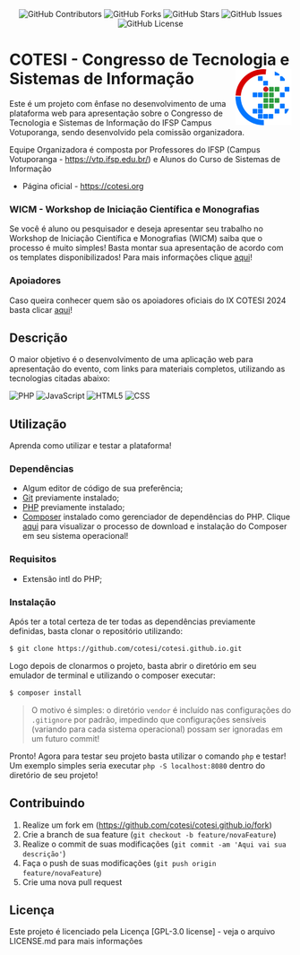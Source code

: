 <div align="center">
  <img alt="GitHub Contributors" src="https://img.shields.io/github/contributors/cotesi/cotesi.github.io?style=for-the-badge">
  <img alt="GitHub Forks" src="https://img.shields.io/github/forks/cotesi/cotesi.github.io?style=for-the-badge">
  <img alt="GitHub Stars" src="https://img.shields.io/github/stars/cotesi/cotesi.github.io?style=for-the-badge">
  <img alt="GitHub Issues" src="https://img.shields.io/github/issues/cotesi/cotesi.github.io?style=for-the-badge">
  <img alt="GitHub License" src="https://img.shields.io/github/license/cotesi/cotesi.github.io?style=for-the-badge">
</div>

# **COTESI** - Congresso de Tecnologia e Sistemas de Informação <img align="right" src="public/ico/favicon.png" width="100">

Este é um projeto com ênfase no desenvolvimento de uma plataforma web para apresentação sobre o Congresso de Tecnologia e Sistemas de Informação do IFSP Campus Votuporanga, sendo desenvolvido pela comissão organizadora.

Equipe Organizadora é composta por Professores do IFSP (Campus Votuporanga - https://vtp.ifsp.edu.br/) e Alunos do Curso de Sistemas de Informação 
<br />
* Página oficial - https://cotesi.org

### WICM - Workshop de Iniciação Científica e Monografias

Se você é aluno ou pesquisador e deseja apresentar seu trabalho no Workshop de Iniciação Científica e Monografias (WICM) saiba que o processo é muito simples! Basta montar sua apresentação de acordo com os templates disponibilizados! Para mais informações clique [aqui](https://cotesi.org/#wicm)!

### Apoiadores

Caso queira conhecer quem são os apoiadores oficiais do IX COTESI 2024 basta clicar [aqui](https://cotesi.org/#apoiadores)!

## Descrição

O maior objetivo é o desenvolvimento de uma aplicação web para apresentação do evento, com links para materiais completos, utilizando as tecnologias citadas abaixo:

  ![PHP](https://img.shields.io/badge/-PHP-333333?style=flat&logo=php)
  ![JavaScript](https://img.shields.io/badge/-JavaScript-333333?style=flat&logo=javascript)
  ![HTML5](https://img.shields.io/badge/-HTML5-333333?style=flat&logo=HTML5)
  ![CSS](https://img.shields.io/badge/-CSS-333333?style=flat&logo=CSS3&logoColor=1572B6)

## Utilização

Aprenda como utilizar e testar a plataforma!

### Dependências

  - Algum editor de código de sua preferência;
  - [Git](https://git-scm.com/) previamente instalado;
  - [PHP](https://www.php.net) previamente instalado;
  - [Composer](https://getcomposer.org) instalado como gerenciador de dependências do PHP. Clique [aqui](https://getcomposer.org/download) para visualizar o processo de download e instalação do Composer em seu sistema operacional!
  
### Requisitos

  - Extensão intl do PHP;

### Instalação

Após ter a total certeza de ter todas as dependências previamente definidas, basta clonar o repositório utilizando:

```sh
$ git clone https://github.com/cotesi/cotesi.github.io.git
```

Logo depois de clonarmos o projeto, basta abrir o diretório em seu emulador de terminal e utilizando o composer executar:

```sh
$ composer install
```
> O motivo é simples: o diretório `vendor` é incluído nas configurações do `.gitignore` por padrão, impedindo que configurações sensíveis (variando para cada sistema operacional) possam ser ignoradas em um futuro commit!

Pronto! Agora para testar seu projeto basta utilizar o comando `php` e testar! Um exemplo simples seria executar `php -S localhost:8080` dentro do diretório de seu projeto!

## Contribuindo

1. Realize um fork em (<https://github.com/cotesi/cotesi.github.io/fork>)
2. Crie a branch de sua feature (`git checkout -b feature/novaFeature`)
3. Realize o commit de suas modificações (`git commit -am 'Aqui vai sua descrição'`)
4. Faça o push de suas modificações (`git push origin feature/novaFeature`)
5. Crie uma nova pull request

## Licença

Este projeto é licenciado pela Licença [GPL-3.0 license] - veja o arquivo LICENSE.md para mais informações
